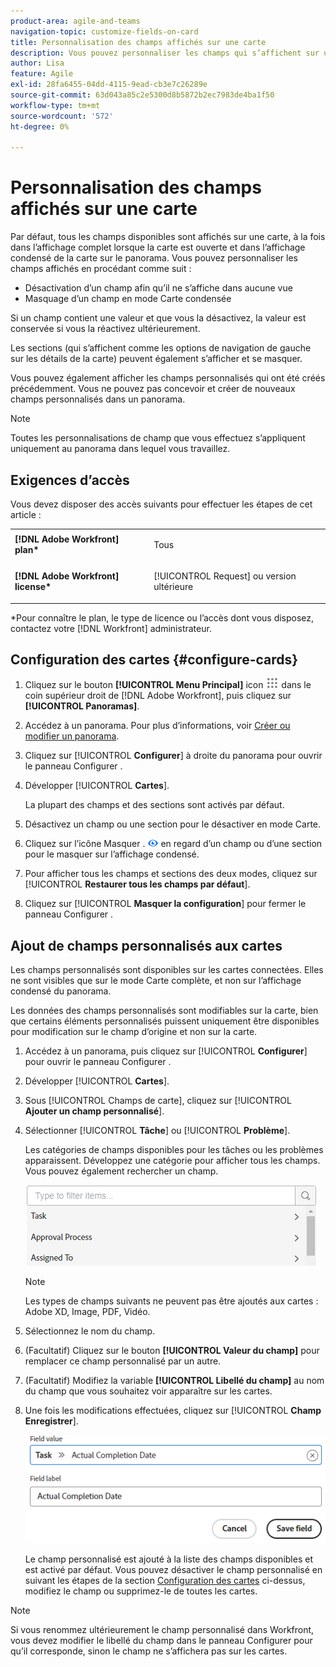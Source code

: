 ```yaml
---
product-area: agile-and-teams
navigation-topic: customize-fields-on-card
title: Personnalisation des champs affichés sur une carte
description: Vous pouvez personnaliser les champs qui s’affichent sur une carte en désactivant un champ afin qu’il ne s’affiche pas dans le mode Carte complète ou condensé, ou en masquant un champ dans le mode Carte condensée.
author: Lisa
feature: Agile
exl-id: 28fa6455-04dd-4115-9ead-cb3e7c26289e
source-git-commit: 63d043a85c2e5300d8b5872b2ec7983de4ba1f50
workflow-type: tm+mt
source-wordcount: '572'
ht-degree: 0%

---
```


# Personnalisation des champs affichés sur une carte

Par défaut, tous les champs disponibles sont affichés sur une carte, à la fois dans l’affichage complet lorsque la carte est ouverte et dans l’affichage condensé de la carte sur le panorama. Vous pouvez personnaliser les champs affichés en procédant comme suit :

* Désactivation d’un champ afin qu’il ne s’affiche dans aucune vue
* Masquage d’un champ en mode Carte condensée

Si un champ contient une valeur et que vous la désactivez, la valeur est conservée si vous la réactivez ultérieurement.

Les sections (qui s’affichent comme les options de navigation de gauche sur les détails de la carte) peuvent également s’afficher et se masquer.

Vous pouvez également afficher les champs personnalisés qui ont été créés précédemment. Vous ne pouvez pas concevoir et créer de nouveaux champs personnalisés dans un panorama.

>[!NOTE]
>
>Toutes les personnalisations de champ que vous effectuez s’appliquent uniquement au panorama dans lequel vous travaillez.

## Exigences d’accès

Vous devez disposer des accès suivants pour effectuer les étapes de cet article :

<table style="table-layout:auto"> 
 <col> 
 </col> 
 <col> 
 </col> 
 <tbody> 
  <tr> 
   <td role="rowheader"><strong>[!DNL Adobe Workfront] plan*</strong></td> 
   <td> <p>Tous</p> </td> 
  </tr> 
  <tr> 
   <td role="rowheader"><strong>[!DNL Adobe Workfront] license*</strong></td> 
   <td> <p>[!UICONTROL Request] ou version ultérieure</p> </td> 
  </tr>
   </tbody> 
</table>

&#42;Pour connaître le plan, le type de licence ou l’accès dont vous disposez, contactez votre [!DNL Workfront] administrateur.

## Configuration des cartes {#configure-cards}

1. Cliquez sur le bouton **[!UICONTROL Menu Principal]** icon ![](assets/main-menu-icon.png) dans le coin supérieur droit de [!DNL Adobe Workfront], puis cliquez sur **[!UICONTROL Panoramas]**.
1. Accédez à un panorama. Pour plus d’informations, voir [Créer ou modifier un panorama](../../agile/get-started-with-boards/create-edit-board.md).
1. Cliquez sur [!UICONTROL **Configurer**] à droite du panorama pour ouvrir le panneau Configurer .
1. Développer [!UICONTROL **Cartes**].

   La plupart des champs et des sections sont activés par défaut.

1. Désactivez un champ ou une section pour le désactiver en mode Carte.
1. Cliquez sur l’icône Masquer . ![Icône Masquer](assets/eye-hide-icon.png) en regard d’un champ ou d’une section pour le masquer sur l’affichage condensé.
1. Pour afficher tous les champs et sections des deux modes, cliquez sur [!UICONTROL **Restaurer tous les champs par défaut**].
1. Cliquez sur [!UICONTROL **Masquer la configuration**] pour fermer le panneau Configurer .

## Ajout de champs personnalisés aux cartes

Les champs personnalisés sont disponibles sur les cartes connectées. Elles ne sont visibles que sur le mode Carte complète, et non sur l’affichage condensé du panorama.

Les données des champs personnalisés sont modifiables sur la carte, bien que certains éléments personnalisés puissent uniquement être disponibles pour modification sur le champ d’origine et non sur la carte.

1. Accédez à un panorama, puis cliquez sur [!UICONTROL **Configurer**] pour ouvrir le panneau Configurer .
1. Développer [!UICONTROL **Cartes**].
1. Sous [!UICONTROL Champs de carte], cliquez sur [!UICONTROL **Ajouter un champ personnalisé**].
1. Sélectionner [!UICONTROL **Tâche**] ou [!UICONTROL **Problème**].

   Les catégories de champs disponibles pour les tâches ou les problèmes apparaissent. Développez une catégorie pour afficher tous les champs. Vous pouvez également rechercher un champ.

   ![Recherche d’un champ personnalisé](assets/boards-search-for-custom-field.png)

   >[!NOTE]
   >
   >Les types de champs suivants ne peuvent pas être ajoutés aux cartes : Adobe XD, Image, PDF, Vidéo.

1. Sélectionnez le nom du champ.
1. (Facultatif) Cliquez sur le bouton **[!UICONTROL Valeur du champ]** pour remplacer ce champ personnalisé par un autre.
1. (Facultatif) Modifiez la variable **[!UICONTROL Libellé du champ]** au nom du champ que vous souhaitez voir apparaître sur les cartes.
1. Une fois les modifications effectuées, cliquez sur [!UICONTROL **Champ Enregistrer**].

   ![Valeur et libellé de champ personnalisés](assets/save-custom-field-value-label.png)

   Le champ personnalisé est ajouté à la liste des champs disponibles et est activé par défaut. Vous pouvez désactiver le champ personnalisé en suivant les étapes de la section [Configuration des cartes](customize-fields-on-card.md#configure-cards) ci-dessus, modifiez le champ ou supprimez-le de toutes les cartes.

>[!NOTE]
>
>Si vous renommez ultérieurement le champ personnalisé dans Workfront, vous devez modifier le libellé du champ dans le panneau Configurer pour qu’il corresponde, sinon le champ ne s’affichera pas sur les cartes.
